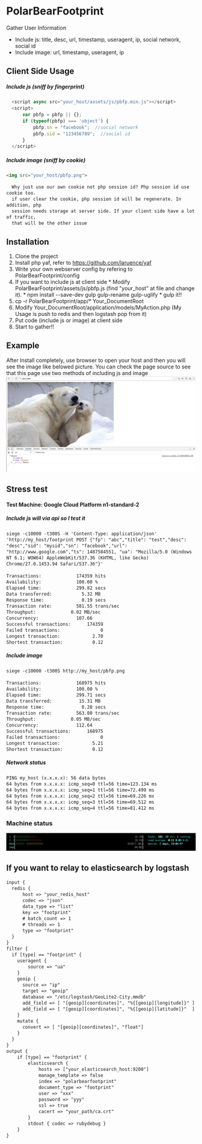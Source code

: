 # PolarBearFootprint

Gather User Information 
* Include js: title, desc, url, timestamp, useragent, ip, social network, social id
* Include image: url, timestamp, useragent, ip
  
## Client Side Usage

##### Include js (sniff by fingerprint)
```javascript
  <script async src="your_host/assets/js/pbfp.min.js"></script>
  <script>
      var pbfp = pbfp || {};
      if (typeof(pbfp) === 'object') {
          pbfp.sn = "facebook";  //social network
          pbfp.sid = "123456789";  //social id
      }
  </script>
```

##### Include image (sniff by cookie)
```html
<img src="your_host/pbfp.png">
```  
```remark  
  Why just use our own cookie not php session id? Php session id use cookie too. 
  if user clear the cookie, php session id will be regenerate. In addition, php 
  session needs storage at server side. If your client side have a lot of traffic, 
  that will be the other issue
```

## Installation
  1. Clone the project 
  2. Install php yaf, refer to https://github.com/laruence/yaf
  3. Write your own webserver config by refering to PolarBearFootprint/config
  4. If you want to include js at client side
    * Modify PolarBearFootprint/assets/js/pbfp.js (find "your_host" at file and change it).
    * npm install --save-dev gulp gulp-rename gulp-uglify
    * gulp it!!
  5. cp -r PolarBearFootprint/app/* Your_DocumentRoot
  6. Modify Your_DocumentRoot/application/models/MyAction.php (My Usage is push to redis and then logstash pop from it)
  7. Put code (include js or image) at client side
  8. Start to gather!!
  
## Example
  After Install completely, use browser to open your host and then you will see the image like belowed picture. You can check the page source to see that this page use two methods of including js and image
![alt tag](https://raw.githubusercontent.com/gunblues/PolarBearFootprint/master/example/example.png
)  

## Stress test
#### Test Machine: Google Cloud Platform n1-standard-2
##### Include js will via api so I test it
```report
siege -c10000 -t300S -H 'Content-Type: application/json' 'http://my_host/footprint POST {"fp": "abc","title": "test","desc": "desc","sid": "mysid","sn": "facebook","url": "http://www.google.com","ts": 1487584551, "ua": "Mozilla/5.0 (Windows NT 6.1; WOW64) AppleWebKit/537.36 (KHTML, like Gecko) Chrome/27.0.1453.94 Safari/537.36"}'

Transactions:		      174359 hits
Availability:		      100.00 %
Elapsed time:		      299.82 secs
Data transferred:	        5.32 MB
Response time:		        0.19 secs
Transaction rate:	      581.55 trans/sec
Throughput:		        0.02 MB/sec
Concurrency:		      107.66
Successful transactions:      174359
Failed transactions:	           0
Longest transaction:	        2.70
Shortest transaction:	        0.12
```

##### Include image
```report
siege -c10000 -t300S http://my_host/pbfp.png

Transactions:		      168975 hits
Availability:		      100.00 %
Elapsed time:		      299.71 secs
Data transferred:	       15.31 MB
Response time:		        0.20 secs
Transaction rate:	      563.80 trans/sec
Throughput:		        0.05 MB/sec
Concurrency:		      112.64
Successful transactions:      168975
Failed transactions:	           0
Longest transaction:	        5.21
Shortest transaction:	        0.12
```

##### Network status
```report
PING my_host (x.x.x.x): 56 data bytes
64 bytes from x.x.x.x: icmp_seq=0 ttl=56 time=123.134 ms
64 bytes from x.x.x.x: icmp_seq=1 ttl=56 time=72.499 ms
64 bytes from x.x.x.x: icmp_seq=2 ttl=56 time=69.226 ms
64 bytes from x.x.x.x: icmp_seq=3 ttl=56 time=69.512 ms
64 bytes from x.x.x.x: icmp_seq=4 ttl=56 time=81.412 ms
```

### Machine status
![alt tag](https://github.com/gunblues/PolarBearFootprint/raw/master/test/machine_status_at_stress_test.png
)

## If you want to relay to elasticsearch by logstash
```config
input {
  redis {
      host => "your_redis_host"
      codec => "json"
      data_type => "list"
      key => "footprint"
      # batch_count => 1
      # threads => 1
      type => "footprint"
  }
}
filter {
  if [type] == "footprint" {
    useragent {
        source => "ua"
    }
    geoip {
      source => "ip"
      target => "geoip"
      database => "/etc/logstash/GeoLite2-City.mmdb"
      add_field => [ "[geoip][coordinates]", "%{[geoip][longitude]}" ]
      add_field => [ "[geoip][coordinates]", "%{[geoip][latitude]}"  ]
    }
    mutate {
      convert => [ "[geoip][coordinates]", "float"]
    }
  }
}
output {
    if [type] == "footprint" {
        elasticsearch {
            hosts => ["your_elasticsearch_host:9200"]
            manage_template => false
            index => "polarbearfootprint"
            document_type => "footprint"
            user => "xxx"
            password => "yyy"
            ssl => true
            cacert => "your_path/ca.crt"
        }
        stdout { codec => rubydebug }
    }
}
```
